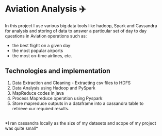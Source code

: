 # Aviation Analysis :airplane:
In this project I use various big data tools like hadoop, Spark and Cassandra for analysis and storing of data to answer a particular set of day to day questions in Aviation operations such as:
* the best flight on a given day
* the most popular airports
* the most on-time airlines, etc. 

## Technologies and implementation
1. Data Extraction and Cleaning - Extracting csv files to HDFS
1. Data Analysis using Hadoop and PySpark
1. MapReduce codes in java
1. Process Mapreduce operation using Pyspark
1. Store mapreduce outputs in a dataframe into a cassandra table to retrieve our required results.
<br>
*I ran cassandra locally as the size of my datasets and scope of my project was quite small*

